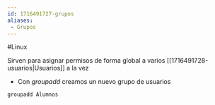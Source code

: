 ```yaml
---
id: 1716491727-grupos
aliases:
 - Grupos
---
```


#Linux 

Sirven para asignar permisos de forma global a varios [[1716491728-usuarios|Usuarios]] a la vez

- Con *groupadd* creamos un nuevo grupo de usuarios

```bash
groupadd Alumnos
```

